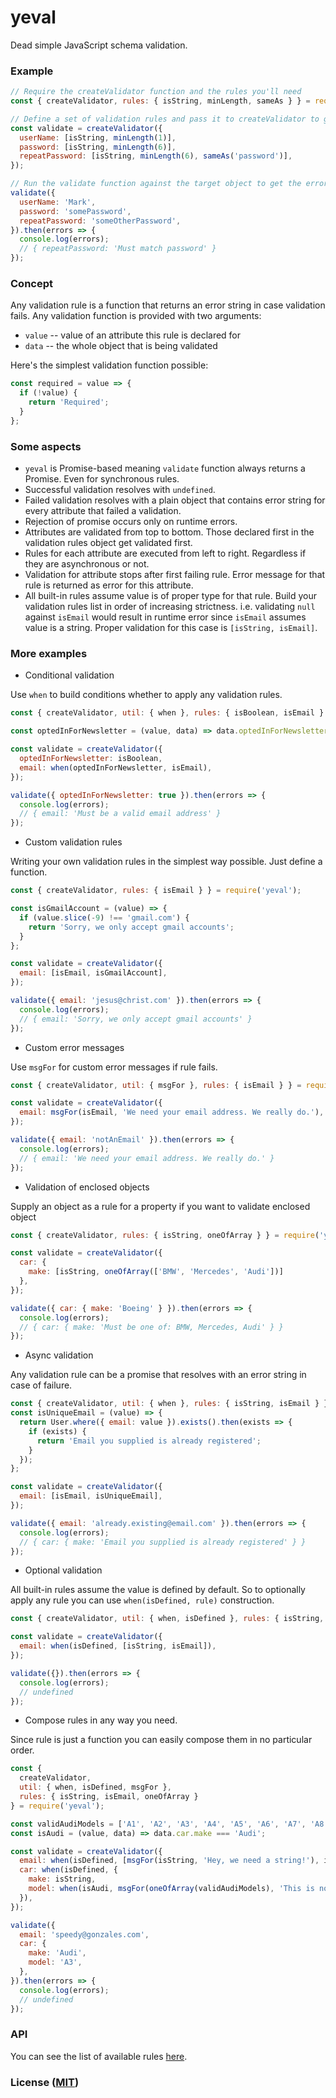 # yeval

Dead simple JavaScript schema validation.

### Example

```javascript
// Require the createValidator function and the rules you'll need
const { createValidator, rules: { isString, minLength, sameAs } } = require('yeval');

// Define a set of validation rules and pass it to createValidator to get a validate function
const validate = createValidator({
  userName: [isString, minLength(1)],
  password: [isString, minLength(6)],
  repeatPassword: [isString, minLength(6), sameAs('password')],
});

// Run the validate function against the target object to get the errors object
validate({
  userName: 'Mark',
  password: 'somePassword',
  repeatPassword: 'someOtherPassword',
}).then(errors => {
  console.log(errors);
  // { repeatPassword: 'Must match password' }
});
```

### Concept

Any validation rule is a function that returns an error string in case validation fails. Any validation function is provided with two arguments:

- `value` -- value of an attribute this rule is declared for
- `data` -- the whole object that is being validated

Here's the simplest validation function possible:

```javascript
const required = value => {
  if (!value) {
    return 'Required';
  }
};
```

### Some aspects

- `yeval` is Promise-based meaning `validate` function always returns a Promise. Even for synchronous rules.
- Successful validation resolves with `undefined`.
- Failed validation resolves with a plain object that contains error string for every attribute that failed
a validation.
- Rejection of promise occurs only on runtime errors. 
- Attributes are validated from top to bottom. Those declared first in the validation rules object get validated first.
- Rules for each attribute are executed from left to right. Regardless if they are asynchronous or not.
- Validation for attribute stops after first failing rule. Error message for that rule is returned as error for
this attribute.
- All built-in rules assume value is of proper type for that rule. Build your validation rules list in order of
increasing strictness. i.e. validating `null` against `isEmail` would result in runtime error since `isEmail`
assumes value is a string. Proper validation for this case is `[isString, isEmail]`.

### More examples

- Conditional validation

Use `when` to build conditions whether to apply any validation rules.

```javascript
const { createValidator, util: { when }, rules: { isBoolean, isEmail } } = require('yeval');

const optedInForNewsletter = (value, data) => data.optedInForNewsletter === true;

const validate = createValidator({
  optedInForNewsletter: isBoolean,
  email: when(optedInForNewsletter, isEmail),
});

validate({ optedInForNewsletter: true }).then(errors => {
  console.log(errors);
  // { email: 'Must be a valid email address' }
});
```

- Custom validation rules

Writing your own validation rules in the simplest way possible. Just define a function.

```javascript
const { createValidator, rules: { isEmail } } = require('yeval');

const isGmailAccount = (value) => {
  if (value.slice(-9) !== 'gmail.com') {
    return 'Sorry, we only accept gmail accounts';
  }
};

const validate = createValidator({
  email: [isEmail, isGmailAccount],
});

validate({ email: 'jesus@christ.com' }).then(errors => {
  console.log(errors);
  // { email: 'Sorry, we only accept gmail accounts' }
});
```

- Custom error messages

Use `msgFor` for custom error messages if rule fails.

```javascript
const { createValidator, util: { msgFor }, rules: { isEmail } } = require('yeval');

const validate = createValidator({
  email: msgFor(isEmail, 'We need your email address. We really do.'),
});

validate({ email: 'notAnEmail' }).then(errors => {
  console.log(errors);
  // { email: 'We need your email address. We really do.' }
});
```

- Validation of enclosed objects

Supply an object as a rule for a property if you want to validate enclosed object

```javascript
const { createValidator, rules: { isString, oneOfArray } } = require('yeval');

const validate = createValidator({
  car: {
    make: [isString, oneOfArray(['BMW', 'Mercedes', 'Audi'])]
  },
});

validate({ car: { make: 'Boeing' } }).then(errors => {
  console.log(errors);
  // { car: { make: 'Must be one of: BMW, Mercedes, Audi' } }
});
```

- Async validation

Any validation rule can be a promise that resolves with an error string in case of failure.

```javascript
const { createValidator, util: { when }, rules: { isString, isEmail } } = require('yeval');
const isUniqueEmail = (value) => {
  return User.where({ email: value }).exists().then(exists => {
    if (exists) {
      return 'Email you supplied is already registered';
    }
  });
};

const validate = createValidator({
  email: [isEmail, isUniqueEmail],
});

validate({ email: 'already.existing@email.com' }).then(errors => {
  console.log(errors);
  // { car: { make: 'Email you supplied is already registered' } }
});
```

- Optional validation

All built-in rules assume the value is defined by default. So to optionally apply any rule you can use `when(isDefined, rule)` construction.

```javascript
const { createValidator, util: { when, isDefined }, rules: { isString, isEmail } } = require('yeval');

const validate = createValidator({
  email: when(isDefined, [isString, isEmail]),
});

validate({}).then(errors => {
  console.log(errors);
  // undefined
});
```

- Compose rules in any way you need.

Since rule is just a function you can easily compose them in no particular order.

```javascript
const {
  createValidator,
  util: { when, isDefined, msgFor },
  rules: { isString, isEmail, oneOfArray }
} = require('yeval');

const validAudiModels = ['A1', 'A2', 'A3', 'A4', 'A5', 'A6', 'A7', 'A8'];
const isAudi = (value, data) => data.car.make === 'Audi';

const validate = createValidator({
  email: when(isDefined, [msgFor(isString, 'Hey, we need a string!'), isEmail]),
  car: when(isDefined, {
    make: isString,
    model: when(isAudi, msgFor(oneOfArray(validAudiModels), 'This is not a valid audi model!')),
  }),
});

validate({
  email: 'speedy@gonzales.com',
  car: {
    make: 'Audi',
    model: 'A3',
  },
}).then(errors => {
  console.log(errors);
  // undefined
});
```

### API
You can see the list of available rules [here](https://github.com/yktv4/yeval/blob/v0.2.0/src/rules.js).

### License ([MIT](https://github.com/yktv4/yeval/blob/master/LICENSE))